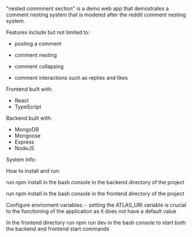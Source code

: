 "nested commment section" is a demo web app that demostrates a comment nesting system that is modeled after the reddit comment nesting system.

Features include but not limited to:

 - posting a comment 

 - comment nesting

 - comment collapsing

 - comment interactions such as replies and likes

Frontend built with:

 - React
 - TypeScript

Backend built with:

 - MongoDB
 - Mongoose
 - Express
 - NodeJS

System Info:

How to install and run:

run npm install in the bash console in the backend directory of the project

run npm install in the bash console in the frontend directory of the project

Configure enviroment variables: - setting the ATLAS_URI variable is crucial to the functioning of the application as it does not have a default value

In the frontend directory run npm run dev in the bash console to start both the backend and frontend start commands
